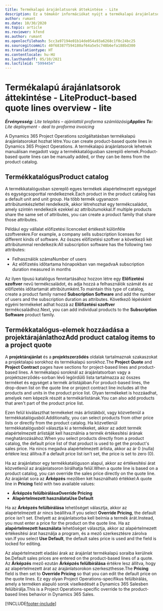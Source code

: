 ```yaml
---
title: Termékalapú árajánlatsorok áttekintése - Lite
description: Ez a témakör információkat nyújt a termékalapú árajánlatsorok használatáról.
author: rumant
ms.date: 10/30/2020
ms.topic: article
ms.reviewer: kfend
ms.author: rumant
ms.openlocfilehash: 5cc3a97194e01b14de054a93a6268c1f0c24bc25
ms.sourcegitcommit: 40f68387f594180af64a5e5c748b6efa188bd300
ms.translationtype: HT
ms.contentlocale: hu-HU
ms.lasthandoff: 05/10/2021
ms.locfileid: "5994454"
---
```

# <a name="product-based-quote-lines-overview---lite"></a><span data-ttu-id="66755-103">Termékalapú árajánlatsorok áttekintése - Lite</span><span class="sxs-lookup"><span data-stu-id="66755-103">Product-based quote lines overview - lite</span></span>

<span data-ttu-id="66755-104">_**Érvényesség:** Lite telepítés – ajánlattól proforma számlázásig_</span><span class="sxs-lookup"><span data-stu-id="66755-104">_**Applies To:** Lite deployment - deal to proforma invoicing_</span></span>

<span data-ttu-id="66755-105">A Dynamics 365 Project Operations szolgáltatásban termékalapú árajánlatsorokat hozhat létre.</span><span class="sxs-lookup"><span data-stu-id="66755-105">You can create product-based quote lines in Dynamics 365 Project Operations.</span></span> <span data-ttu-id="66755-106">A termékalapú árajánlatsorok lehetnek manuálisan megadott vagy a termékkatalógusban szereplő elemek.</span><span class="sxs-lookup"><span data-stu-id="66755-106">Product-based quote lines can be manually added, or they can be items from the product catalog.</span></span>

## <a name="product-catalog"></a><span data-ttu-id="66755-107">Termékkatalógus</span><span class="sxs-lookup"><span data-stu-id="66755-107">Product catalog</span></span>

<span data-ttu-id="66755-108">A termékkatalógusban szereplő egyes termékek alapértelmezett egységgel és egységcsoporttal rendelkeznek.</span><span class="sxs-lookup"><span data-stu-id="66755-108">Each product in the product catalog has a default unit and unit group.</span></span> <span data-ttu-id="66755-109">Ha több termék ugyanazon attribútumkészlettel rendelkezik, akkor létrehozhat egy termékcsaládot, amely szintén rendelkezik ezekkel az attribútumokkal.</span><span class="sxs-lookup"><span data-stu-id="66755-109">If multiple products share the same set of attributes, you can create a product family that share those attributes.</span></span> 

<span data-ttu-id="66755-110">Például egy vállalat előfizetési licenceket értékesít különféle szoftverekre.</span><span class="sxs-lookup"><span data-stu-id="66755-110">For example, a company sells subscription licenses for different kinds of software.</span></span> <span data-ttu-id="66755-111">Az összes előfizetési szoftver a következő két attribútummal rendelkezik:</span><span class="sxs-lookup"><span data-stu-id="66755-111">All subscription software has the following two attributes:</span></span>

- <span data-ttu-id="66755-112">Felhasználók száma</span><span class="sxs-lookup"><span data-stu-id="66755-112">Number of users</span></span>
- <span data-ttu-id="66755-113">Az előfizetés időtartama hónapokban van megadva</span><span class="sxs-lookup"><span data-stu-id="66755-113">A subscription duration measured in months</span></span>

<span data-ttu-id="66755-114">Az ilyen típusú katalógus fenntartásához hozzon létre egy **Előfizetési szoftver** nevű termékcsaládot, és adja hozzá a felhasználók számát és az előfizetés időtartamát attribútumként.</span><span class="sxs-lookup"><span data-stu-id="66755-114">To maintain this type of catalog, create a product family named **Subscription Software** and add the number of users and the subscription duration as attributes.</span></span> <span data-ttu-id="66755-115">Következő lépésként egyéni termékeket adhat hozzá az **Előfizetési szoftver** termékcsaládhoz.</span><span class="sxs-lookup"><span data-stu-id="66755-115">Next, you can add individual products to the **Subscription Software** product family.</span></span>

## <a name="add-product-catalog-items-to-a-project-quote"></a><span data-ttu-id="66755-116">Termékkatalógus-elemek hozzáadása a projektárajánlathoz</span><span class="sxs-lookup"><span data-stu-id="66755-116">Add product catalog items to a project quote</span></span>

<span data-ttu-id="66755-117">A **projektárajánlat** és a **projektszerződés** oldalak tartalmaznak szakaszokat a projektalapú sorokhoz és termékalapú sorokhoz.</span><span class="sxs-lookup"><span data-stu-id="66755-117">The **Project Quote** and **Project Contract** pages have sections for project-based lines and product-based lines.</span></span> <span data-ttu-id="66755-118">A termékalapú soroknál az árajánlatsorban vagy a projektszerződés-sorban lévő legördülő lista tartalmazza az összes terméket és egységet a termék árlistájában.</span><span class="sxs-lookup"><span data-stu-id="66755-118">For product-based lines, the drop-down list on the quote line or project contract line includes all the products and units in the product price list.</span></span> <span data-ttu-id="66755-119">Olyan termékeket is hozzáadhat, amelyek nem képezik részét a termékárlistának.</span><span class="sxs-lookup"><span data-stu-id="66755-119">You can also add products that aren't part of the product price list.</span></span>

<span data-ttu-id="66755-120">Ezen felül kiválaszthat termékeket más árlistákból, vagy közvetlenül a termékkatalógusból.</span><span class="sxs-lookup"><span data-stu-id="66755-120">Additionally, you can select products from other price lists or directly from the product catalog.</span></span> <span data-ttu-id="66755-121">Ha közvetlenül termékkatalógusból választja ki a termékeket, akkor az adott termék alapértelmezett árlistáját kell használnia a termék értékesítési árának meghatározásához.</span><span class="sxs-lookup"><span data-stu-id="66755-121">When you select products directly from a product catalog, the default price list of that product is used to get the product's sales price.</span></span> <span data-ttu-id="66755-122">Ha nincs megadva alapértelmezett árlista, akkor az ár 0 (nulla) értékre lesz állítva.</span><span class="sxs-lookup"><span data-stu-id="66755-122">If a default price list isn't set, the price is set to zero (0).</span></span>

<span data-ttu-id="66755-123">Ha az árajánlatsor egy termékkatalóguson alapul, akkor az értékesítési árat közvetlenül az árajánlatsoron bírálhatja felül.</span><span class="sxs-lookup"><span data-stu-id="66755-123">When a quote line is based on a product catalog, you can override the sales price directly on the quote line.</span></span> <span data-ttu-id="66755-124">Az árajánlat sora az **Árképzés** mezőben két használható értékkel:</span><span class="sxs-lookup"><span data-stu-id="66755-124">A quote line in **Pricing** field with two available values:</span></span>

- <span data-ttu-id="66755-125">**Árképzés felülbírálása**</span><span class="sxs-lookup"><span data-stu-id="66755-125">**Override Pricing**</span></span>
- <span data-ttu-id="66755-126">**Alapértelmezett használata**</span><span class="sxs-lookup"><span data-stu-id="66755-126">**Use Default**</span></span>

<span data-ttu-id="66755-127">Ha az **Árképzés felülbírálása** lehetőséget választja, akkor az alapértelmezett ár nincs beállítva.</span><span class="sxs-lookup"><span data-stu-id="66755-127">If you select **Override Pricing**, the default price isn't set.</span></span> <span data-ttu-id="66755-128">Ehelyett az árajánlatsorba kell beírnia a termék árát.</span><span class="sxs-lookup"><span data-stu-id="66755-128">Instead, you must enter a price for the product on the quote line.</span></span> <span data-ttu-id="66755-129">Ha az **alapértelmezett használata** lehetőséget választja, akkor az alapértelmezett értékesítési árat használja a program, és a mező szerkesztésre zárolva van.</span><span class="sxs-lookup"><span data-stu-id="66755-129">If you select **Use Default**, the default sales price is used and the field is locked for editing.</span></span>

<span data-ttu-id="66755-130">Az alapértelmezett eladási árak az árajánlat termékalapú soraiba kerülnek be.</span><span class="sxs-lookup"><span data-stu-id="66755-130">Default sales prices are entered on the product-based lines of a quote.</span></span> <span data-ttu-id="66755-131">Az **Árképzés** mező ezután **Árképzés felülbírálása** értékre lesz állítva, hogy az alapértelmezett árat az árajánlatsorokon szerkeszthesse.</span><span class="sxs-lookup"><span data-stu-id="66755-131">The **Pricing** field is then set to **Override Pricing** so that you can edit the default price on the quote lines.</span></span> <span data-ttu-id="66755-132">Ez egy olyan Project Operations-specifikus felülbírálás, amely a terméken alapuló sorok viselkedését a Dynamics 365 Salesben felülbírálja.</span><span class="sxs-lookup"><span data-stu-id="66755-132">This is a Project Operations-specific override to the product-based lines behavior in Dynamics 365 Sales.</span></span>


[!INCLUDE[footer-include](../../includes/footer-banner.md)]